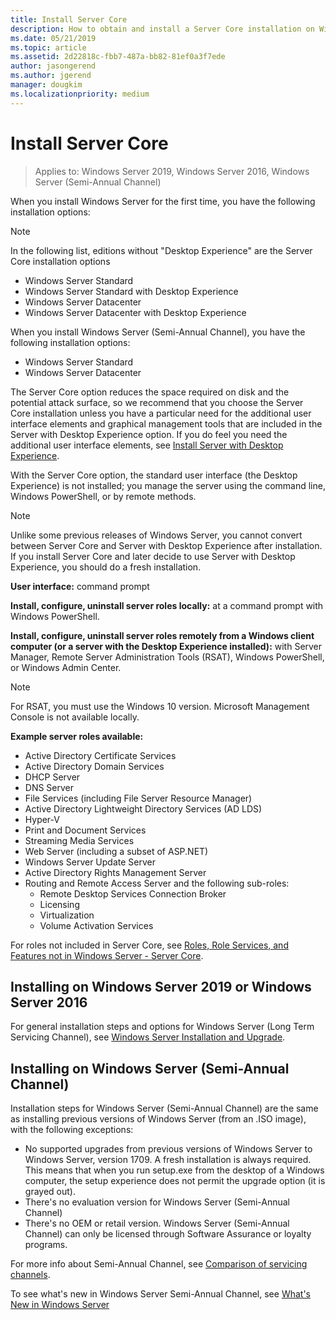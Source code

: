 ```yaml
---
title: Install Server Core
description: How to obtain and install a Server Core installation on Windows Server 2019, Windows Server 2016, or Windows Server (Semi-Annual Channel).
ms.date: 05/21/2019
ms.topic: article
ms.assetid: 2d22818c-fbb7-487a-bb82-81ef0a3f7ede
author: jasongerend
ms.author: jgerend
manager: dougkim
ms.localizationpriority: medium
---
```

# Install Server Core

> Applies to: Windows Server 2019, Windows Server 2016, Windows Server (Semi-Annual Channel)

When you install Windows Server for the first time, you have the following installation options:

>[!NOTE]
> In the following list, editions without "Desktop Experience" are the Server Core installation options

-    Windows Server Standard
-    Windows Server Standard with Desktop Experience
-    Windows Server Datacenter
-    Windows Server Datacenter with Desktop Experience

When you install Windows Server (Semi-Annual Channel), you have the following installation options:

-    Windows Server Standard
-    Windows Server Datacenter

The Server Core option reduces the space required on disk and the potential attack surface, so we recommend that you choose the Server Core installation unless you have a particular need for the additional user interface elements and graphical management tools that are included in the Server with Desktop Experience option. If you do feel you need the additional user interface elements, see [Install Server with Desktop Experience](Getting-Started-with-Server-with-Desktop-Experience.md).

With the Server Core option, the standard user interface (the Desktop Experience) is not installed; you manage the server using the command line, Windows PowerShell, or by remote methods.

>[!NOTE]
>
>Unlike some previous releases of Windows Server, you cannot convert between Server Core and Server with Desktop Experience after installation. If you install Server Core and later decide to use Server with Desktop Experience, you should do a fresh installation.

**User interface:** command prompt

**Install, configure, uninstall server roles locally:** at a command prompt with Windows PowerShell.

**Install, configure, uninstall server roles remotely from a Windows client computer (or a server with the Desktop Experience installed):** with Server Manager, Remote Server Administration Tools (RSAT), Windows PowerShell, or Windows Admin Center.

>[!NOTE]
>
>For RSAT, you must use the Windows 10 version.
>Microsoft Management Console is not available locally.

**Example server roles available:**

- Active Directory Certificate Services
- Active Directory Domain Services
- DHCP Server
- DNS Server
- File Services (including File Server Resource Manager)
- Active Directory Lightweight Directory Services (AD LDS)
- Hyper-V
- Print and Document Services
- Streaming Media Services
- Web Server (including a subset of ASP.NET)
- Windows Server Update Server
- Active Directory Rights Management Server
- Routing and Remote Access Server and the following sub-roles:
   - Remote Desktop Services Connection Broker
   - Licensing
   - Virtualization
   - Volume Activation Services

For roles not included in Server Core, see [Roles, Role Services, and Features not in Windows Server - Server Core](../administration/server-core/server-core-removed-roles.md).

## Installing on Windows Server 2019 or Windows Server 2016

For general installation steps and options for Windows Server (Long Term Servicing Channel), see [Windows Server Installation and Upgrade](installation-and-upgrade.md).

## Installing on Windows Server (Semi-Annual Channel)

Installation steps for Windows Server (Semi-Annual Channel) are the same as installing previous versions of Windows Server (from an .ISO image), with the following exceptions:

- No supported upgrades from previous versions of Windows Server to Windows Server, version 1709. A fresh installation is always required.
   This means that when you run setup.exe from the desktop of a Windows computer, the setup experience does not permit the upgrade option (it is grayed out).
- There's no evaluation version for Windows Server (Semi-Annual Channel)
- There's no OEM or retail version. Windows Server (Semi-Annual Channel) can only be licensed through Software Assurance or loyalty programs.

For more info about Semi-Annual Channel, see [Comparison of servicing channels](../get-started-19/servicing-channels-19.md).

To see what's new in Windows Server Semi-Annual Channel, see [What's New in Windows Server](whats-new-in-windows-server.md)
